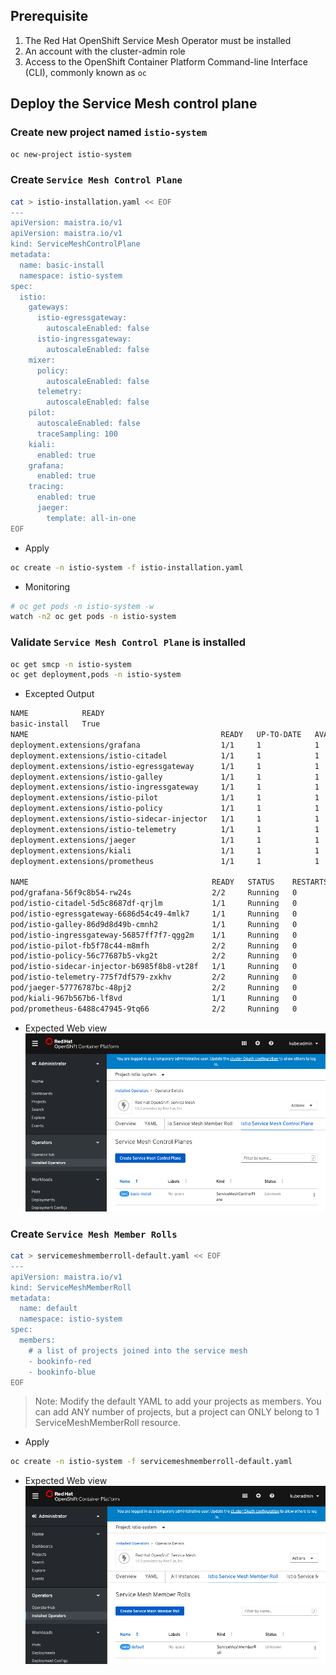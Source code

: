 ## Prerequisite
1. The Red Hat OpenShift Service Mesh Operator must be installed
2. An account with the cluster-admin role
3. Access to the OpenShift Container Platform Command-line Interface (CLI), commonly known as `oc`


## Deploy the Service Mesh control plane 
### Create new project named `istio-system`
```bash
oc new-project istio-system
```

### Create `Service Mesh Control Plane`
```bash
cat > istio-installation.yaml << EOF
---
apiVersion: maistra.io/v1
apiVersion: maistra.io/v1
kind: ServiceMeshControlPlane
metadata:
  name: basic-install
  namespace: istio-system
spec:
  istio:
    gateways:
      istio-egressgateway:
        autoscaleEnabled: false
      istio-ingressgateway:
        autoscaleEnabled: false
    mixer:
      policy:
        autoscaleEnabled: false
      telemetry:
        autoscaleEnabled: false
    pilot:
      autoscaleEnabled: false
      traceSampling: 100
    kiali:
      enabled: true
    grafana:
      enabled: true
    tracing:
      enabled: true
      jaeger:
        template: all-in-one
EOF
```

- Apply
```bash
oc create -n istio-system -f istio-installation.yaml
```

- Monitoring
```bash
# oc get pods -n istio-system -w
watch -n2 oc get pods -n istio-system 
```

### Validate `Service Mesh Control Plane` is installed
```bash
oc get smcp -n istio-system
oc get deployment,pods -n istio-system
```

- Excepted Output
```bash
NAME            READY
basic-install   True
NAME                                           READY   UP-TO-DATE   AVAILABLE   AGE
deployment.extensions/grafana                  1/1     1            1           2m21s
deployment.extensions/istio-citadel            1/1     1            1           6m1s
deployment.extensions/istio-egressgateway      1/1     1            1           3m25s
deployment.extensions/istio-galley             1/1     1            1           5m6s
deployment.extensions/istio-ingressgateway     1/1     1            1           3m25s
deployment.extensions/istio-pilot              1/1     1            1           4m7s
deployment.extensions/istio-policy             1/1     1            1           4m44s
deployment.extensions/istio-sidecar-injector   1/1     1            1           2m50s
deployment.extensions/istio-telemetry          1/1     1            1           4m44s
deployment.extensions/jaeger                   1/1     1            1           5m9s
deployment.extensions/kiali                    1/1     1            1           100s
deployment.extensions/prometheus               1/1     1            1           5m43s

NAME                                         READY   STATUS    RESTARTS   AGE
pod/grafana-56f9c8b54-rw24s                  2/2     Running   0          2m21s
pod/istio-citadel-5d5c8687df-qrjlm           1/1     Running   0          6m1s
pod/istio-egressgateway-6686d54c49-4mlk7     1/1     Running   0          3m25s
pod/istio-galley-86d9d8d49b-cmnh2            1/1     Running   0          5m6s
pod/istio-ingressgateway-56857ff7f7-qgg2m    1/1     Running   0          3m25s
pod/istio-pilot-fb5f78c44-m8mfh              2/2     Running   0          4m7s
pod/istio-policy-56c77687b5-vkg2t            2/2     Running   0          4m44s
pod/istio-sidecar-injector-b6985f8b8-vt28f   1/1     Running   0          2m50s
pod/istio-telemetry-775f7df579-zxkhv         2/2     Running   0          4m44s
pod/jaeger-57776787bc-48pj2                  2/2     Running   0          5m9s
pod/kiali-967b567b6-lf8vd                    1/1     Running   0          100s
pod/prometheus-6488c47945-9tq66              2/2     Running   0          5m43s
```

- Expected Web view
![](../images/01-installed-service-mesh-control-plane.png)


### Create `Service Mesh Member Rolls`
```bash
cat > servicemeshmemberroll-default.yaml << EOF
---
apiVersion: maistra.io/v1
kind: ServiceMeshMemberRoll
metadata:
  name: default
  namespace: istio-system
spec:
  members:
    # a list of projects joined into the service mesh
    - bookinfo-red
    - bookinfo-blue
EOF
```

> Note: Modify the default YAML to add your projects as members. You can add ANY number of projects, but a project can ONLY belong to 1 ServiceMeshMemberRoll resource.


- Apply
```bash
oc create -n istio-system -f servicemeshmemberroll-default.yaml
```

- Expected Web view
![](../images/01-added-service-mesh-member-roll.png)